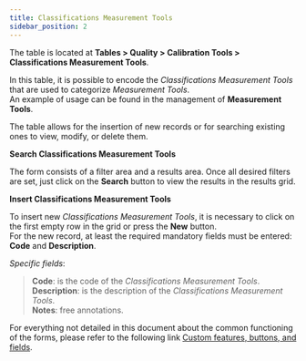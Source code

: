 ```yaml
---
title: Classifications Measurement Tools 
sidebar_position: 2
---
```


The table is located at **Tables > Quality > Calibration Tools > Classifications Measurement Tools**.

In this table, it is possible to encode the *Classifications Measurement Tools* that are used to categorize *Measurement Tools*.   
An example of usage can be found in the management of **Measurement Tools**.

The table allows for the insertion of new records or for searching existing ones to view, modify, or delete them.

**Search Classifications Measurement Tools**

The form consists of a filter area and a results area. Once all desired filters are set, just click on the **Search** button to view the results in the results grid.

**Insert Classifications Measurement Tools**

To insert new *Classifications Measurement Tools*, it is necessary to click on the first empty row in the grid or press the **New** button.   
For the new record, at least the required mandatory fields must be entered: **Code** and **Description**.

*Specific fields*: 
   
> **Code**: is the code of the *Classifications Measurement Tools*.   
> **Description**: is the description of the *Classifications Measurement Tools*.   
> **Notes**: free annotations.

For everything not detailed in this document about the common functioning of the forms, please refer to the following link [Custom features, buttons, and fields](/docs/guide/common).
